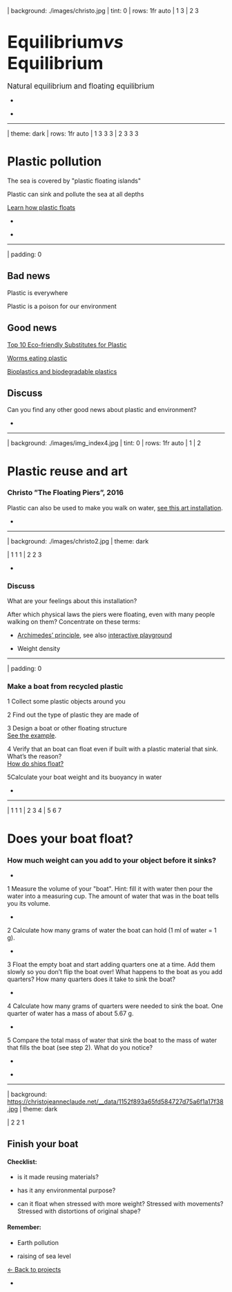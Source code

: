 | background: ./images/christo.jpg
| tint: 0
| rows: 1fr auto
| 1 3
| 2 3

# <big><big>Equilibrium<var class="purple">vs</var><br>Equilibrium</big></big>

<big>Natural equilibrium and floating equilibrium</big>

-

<f-next-button title="Start" />

-

---

| theme: dark
| rows: 1fr auto
| 1 3 3 3
| 2 3 3 3

# Plastic pollution

The sea is covered by "plastic floating islands"

Plastic can sink and pollute the sea at all depths

<a class="tertiary" href="../plastics" target="_blank">Learn how plastic floats</a>

-

<f-next-button title="Is there any hope?" />

-

<f-video src="https://www.youtube.com?v=31CdhLMV7Es" />

---

| padding: 0

<section><section>

## Bad news

Plastic is everywhere

Plastic is a poison for our environment

## Good news

<a href="https://science.howstuffworks.com/environmental/green-tech/sustainable/5-plastic-substitutes.htm" target="_blank">Top 10 Eco-friendly Substitutes for Plastic</a>

<a href="https://news.nationalgeographic.com/2017/04/wax-worms-eat-plastic-polyethylene-trash-pollution-cleanup/" target="_blank">Worms eating plastic</a>

<a href="https://www.explainthatstuff.com/bioplastics.html" target="_blank">Bioplastics and biodegradable plastics</a>

## Discuss

Can you find any other good news about plastic and environment?


<f-next-button title="Plastic reuse and art" />

</section></section>

-

<f-image src="https://farm1.staticflickr.com/57/172754318_6466ba655a_b.jpg" />

<!-- https://ccsearch.creativecommons.org/photos/37f183bb-d071-4d81-89d1-4d0bc626b851 -->

---

| background: ./images/img_index4.jpg
| tint: 0
| rows: 1fr auto
| 1
| 2

# Plastic reuse and art

### Christo ”The Floating Piers”, 2016

Plastic can also be used to make you walk on water, <a href="https://christojeanneclaude.net/projects/the-floating-piers" target="_new">see this art installation</a>.

-

<f-next-button title="Discuss" />

---

| background: ./images/christo2.jpg
| theme: dark

| 1 1 1
| 2 2 3

-

### Discuss

What are your feelings about this installation?

After which physical laws the piers were floating, even with many people walking on them? Concentrate on these terms:

- <a href="https://www.britannica.com/science/Archimedes-principle" target="_blank">Archimedes’ principle</a>, see also <a href="https://phet.colorado.edu/sims/density-and-buoyancy/buoyancy_en.html">interactive playground</a>

- Weight density

<f-next-button title="Create you own floating structure" />

---

| padding: 0

<section><section>

# Make a boat from recycled plastic

<span class="bullet">1</span> Collect some plastic objects around you  

<span class="bullet">2</span> Find out the type of plastic they are made of

<span class="bullet">3</span> Design a boat or other floating structure<br><a href="https://observers.france24.com/en/20170804-tunisia-holds-world-first-sea-race-boats-made-out-recycled-materials" target="_new">See the example</a>.

<span class="bullet">4</span> Verify that an boat can float even if built with a plastic material that sink. What’s the reason?<br><a href="https://www.youtube.com/watch?v=xniW3_afO-0" target="_blank">How do ships float?</a>

<span class="bullet">5</span>Calculate your boat weight and its buoyancy in water


<f-next-button title="Does your boat float?" />

</section></section>

-

<f-image src="https://scd.observers.france24.com/files/imagecache/1024x576/article_images/teaser_tunisie_1.jpg" />

---

| 1 1 1
| 2 3 4
| 5 6 7

# Does your boat float?

### How much weight can you add to your object before it sinks?

-

<span class="bullet">1</span> Measure the volume of your "boat". Hint: fill it with water then pour the water into a measuring cup. The amount of water that was in the boat tells you its volume.

-

<span class="bullet">2</span> Calculate how many grams of water the boat can hold (1 ml of water = 1 g).

-

<span class="bullet">3</span> Float the empty boat and start adding quarters one at a time. Add them slowly so you don’t flip the boat over! What happens to the boat as you add quarters? How many quarters does it take to sink the boat?

-

<span class="bullet">4</span> Calculate how many grams of quarters were needed to sink the boat. One quarter of water has a mass of about 5.67 g.

-

<span class="bullet">5</span> Compare the total mass of water that sink the boat to the mass of water that fills the boat (see step 2). What do you notice?

-

<f-next-button title="Finish your boat" />

-

---

| background: https://christojeanneclaude.net/__data/1152f893a65fd584727d75a6f1a17f38.jpg
| theme: dark

| 2 2 1

## Finish your boat

#### Checklist:

- is it made reusing materials?

- has it any environmental purpose?

- can it float when stressed with more weight? Stressed with movements? Stressed with distortions of original shape?

#### Remember:

- Earth pollution

- raising of sea level

<a class="tertiary" href="..">← Back to projects</a>

-